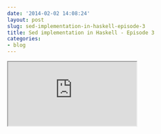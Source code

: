 ```yaml
---
date: '2014-02-02 14:08:24'
layout: post
slug: sed-implementation-in-haskell-episode-3
title: Sed implementation in Haskell - Episode 3
categories:
- blog
---
```


<iframe class="youtube" src="http://www.youtube.com/embed/io6D9u_UKVQ"></iframe>
